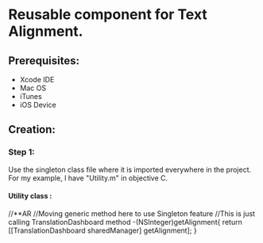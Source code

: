 # Reusable component for Text Alignment.

## Prerequisites: 

* Xcode IDE
* Mac OS 
* iTunes
* iOS Device


## Creation: 

### Step 1:
Use the singleton class file where it is imported everywhere in the project. For my example, I have "Utility.m" in objective C.

#### Utility class : 

//**AR
//Moving generic method here to use Singleton feature
//This is just calling TranslationDashboard method
-(NSInteger)getAlignment{
    return [[TranslationDashboard sharedManager] getAlignment];
}
